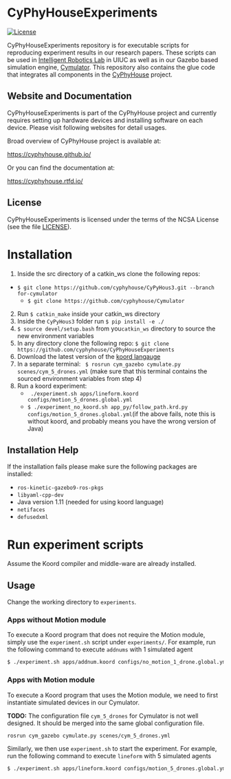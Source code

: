 CyPhyHouseExperiments
=====================

[![License](https://img.shields.io/github/license/cyphyhouse/CyPhyHouseExperiments)](LICENSE)

CyPhyHouseExperiments repository is for executable scripts for reproducing
experiment results in our research papers.
These scripts can be used in [Intelligent Robotics Lab][url-irl] in UIUC as well
as in our Gazebo based simulation engine, [Cymulator][url-cym].
This repository also contains the glue code that integrates all components in
the [CyPhyHouse][url-cph] project.

[url-cph]: https://cyphyhouse.github.io/
[url-irl]: https://robotics.illinois.edu/robotics-facilities/
[url-cym]: https://github.com/cyphyhouse/Cymulator


Website and Documentation
-------------------------

CyPhyHouseExperiments is part of the CyPhyHouse project and currently requires
setting up hardware devices and installing software on each device.
Please visit following websites for detail usages.

Broad overview of CyPhyHouse project is available at:

  https://cyphyhouse.github.io/

Or you can find the documentation at:

  https://cyphyhouse.rtfd.io/


License
-------

CyPhyHouseExperiments is licensed under the terms of the NCSA License (see the file
[LICENSE](LICENSE)).




Installation
============

1.  Inside the src directory of a catkin_ws clone the following repos:
  - `$ git clone https://github.com/cyphyhouse/CyPyHous3.git --branch for-cymulator`
	- `$ git clone https://github.com/cyphyhouse/Cymulator`
2. Run `$ catkin_make` inside your catkin_ws directory
3.  Inside the `CyPyHous3` folder run `$ pip install -e ./` 
4. `$ source devel/setup.bash` from you`catkin_ws` directory to source the new environment variables  
5. In any directory clone the following repo: `$ git clone https://github.com/cyphyhouse/CyPhyHouseExperiments`
6.   Download the latest version of the [koord langauge](https://github.com/cyphyhouse/KoordLanguage/releases)
7.  In a separate terminal: ` $ rosrun cym_gazebo cymulate.py scenes/cym_5_drones.yml`  (make sure that this terminal contains the sourced environment variables from step 4)
8.  Run a koord experiment:
	- ` ./experiment.sh apps/lineform.koord configs/motion_5_drones.global.yml`
	- `$ ./experiment_no_koord.sh app_py/follow_path.krd.py configs/motion_5_drones.global.yml`(if the above fails, note this is without koord, and probably means you have the wrong version of Java)
  
Installation Help
-----------------
If the installation fails please make sure the following packages are installed:
- `ros-kinetic-gazebo9-ros-pkgs`
- `libyaml-cpp-dev`
-  Java version 1.11 (needed for using koord language)
- `netifaces`
- `defusedxml`


Run experiment scripts
======================

Assume the Koord compiler and middle-ware are already installed.

Usage
-----

Change the working directory to `experiments`.


### Apps without Motion module

To execute a Koord program that does not require the Motion module, simply use
the `experiment.sh` script under `experiments/`.
For example, run the following command to execute `addnums` with 1 simulated
agent
```bash
$ ./experiment.sh apps/addnum.koord configs/no_motion_1_drone.global.yml
```


### Apps with Motion module

To execute a Koord program that uses the Motion module, we need to first
instantiate simulated devices in our Cymulator.

**TODO:** The configuration file `cym_5_drones` for Cymulator is not well
designed. It should be merged into the same global configuration file.

```bash
rosrun cym_gazebo cymulate.py scenes/cym_5_drones.yml
```

Similarly, we then use `experiment.sh` to start the experiment.
For example, run the following command to execute `lineform` with 5 simulated
agents
```bash
$ ./experiment.sh apps/lineform.koord configs/motion_5_drones.global.yml
```
